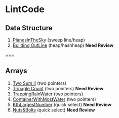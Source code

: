 # LintCode
## Data Structure
1. [PlanesInTheSky](https://github.com/jiapengliu613/LintCode/tree/master/PlanesInTheSky) (sweep line/heap)
2. [Building OutLine](https://github.com/jiapengliu613/LintCode/tree/master/BuildingOutline) (heap/hashheap)  **Need Review**

===
## Arrays
1. [Two Sum II](https://github.com/jiapengliu613/LintCode/tree/master/TwoSumII) (two pointers)
2. [Trinagle Count](https://github.com/jiapengliu613/LintCode/tree/master/TriangleCount) (two pointers) **Need Review**
3. [TrappingRainWater](https://github.com/jiapengliu613/LintCode/tree/master/TrappingRainWater) (two pointers)
4. [ContainerWithMostWater](https://github.com/jiapengliu613/LintCode/tree/master/ContainerWithMostWater) (two pointers)
5. [KthLargestNumber](https://github.com/jiapengliu613/LintCode/tree/master/KthLargestNumber) (quick select) **Need Review**
6. [Nuts&Bolts](https://github.com/jiapengliu613/LintCode/tree/master/Nuts%26Bolts) (quick select) **Need Review**
